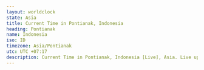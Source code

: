 ```yaml
---
layout: worldclock
state: Asia
title: Current Time in Pontianak, Indonesia
heading: Pontianak
name: Indonesia
iso: ID
timezone: Asia/Pontianak
utc: UTC +07:17
description: Current Time in Pontianak, Indonesia [Live], Asia. Live update now time in Pontianak, timezone Asia/Pontianak, UTC +07:17, Country ISO code & Current Local Time.
---
```


